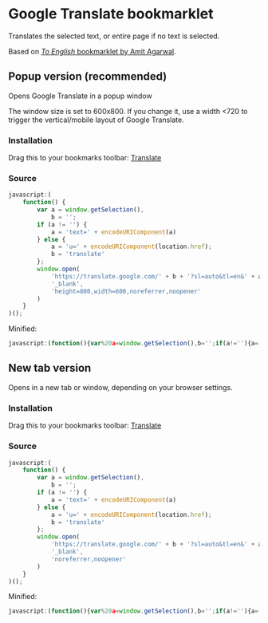 # Google Translate bookmarklet

Translates the selected text, or entire page if no text is selected.

Based on [*To English* bookmarklet by Amit Agarwal](https://www.labnol.org/internet/guide-to-useful-bookmarklets/7931/).

## Popup version (recommended)

Opens Google Translate in a popup window

The window size is set to 600x800. If you change it, use a width <720 to trigger the vertical/mobile layout of Google Translate.

### Installation

Drag this to your bookmarks toolbar: <a href="javascript:(function(){var%20a=window.getSelection(),b='';if(a!=''){a='text='+encodeURIComponent(a)}else{a='u='+encodeURIComponent(location.href);b='translate'};window.open('https://translate.google.com/'+b+'?sl=auto&tl=en&'+a,'_blank','height=800,width=600,noreferrer,noopener')})();" class="bookmarklet">Translate</a>

### Source

```js
javascript:(
	function() {
		var a = window.getSelection(),
			b = '';
		if (a != '') {
			a = 'text=' + encodeURIComponent(a)
		} else {
			a = 'u=' + encodeURIComponent(location.href);
			b = 'translate'
		};
		window.open(
			'https://translate.google.com/' + b + '?sl=auto&tl=en&' + a,
			'_blank',
			'height=800,width=600,noreferrer,noopener'
		)
	}
)();
```

Minified:

```js
javascript:(function(){var%20a=window.getSelection(),b='';if(a!=''){a='text='+encodeURIComponent(a)}else{a='u='+encodeURIComponent(location.href);b='translate'};window.open('https://translate.google.com/'+b+'?sl=auto&tl=en&'+a,'_blank','height=800,width=600,noreferrer,noopener')})();
```

## New tab version

Opens in a new tab or window, depending on your browser settings.

### Installation

Drag this to your bookmarks toolbar: <a href="javascript:(function(){var%20a=window.getSelection(),b='';if(a!=''){a='text='+encodeURIComponent(a)}else{a='u='+encodeURIComponent(location.href);b='translate'};window.open('https://translate.google.com/'+b+'?sl=auto&tl=en&'+a,'_blank','noreferrer,noopener')})();" class="bookmarklet">Translate</a>

### Source

```js
javascript:(
	function() {
		var a = window.getSelection(),
			b = '';
		if (a != '') {
			a = 'text=' + encodeURIComponent(a)
		} else {
			a = 'u=' + encodeURIComponent(location.href);
			b = 'translate'
		};
		window.open(
			'https://translate.google.com/' + b + '?sl=auto&tl=en&' + a,
			'_blank',
			'noreferrer,noopener'
		)
	}
)();
```

Minified:

```js
javascript:(function(){var%20a=window.getSelection(),b='';if(a!=''){a='text='+encodeURIComponent(a)}else{a='u='+encodeURIComponent(location.href);b='translate'};window.open('https://translate.google.com/'+b+'?sl=auto&tl=en&'+a,'_blank','noreferrer,noopener')})();
```
